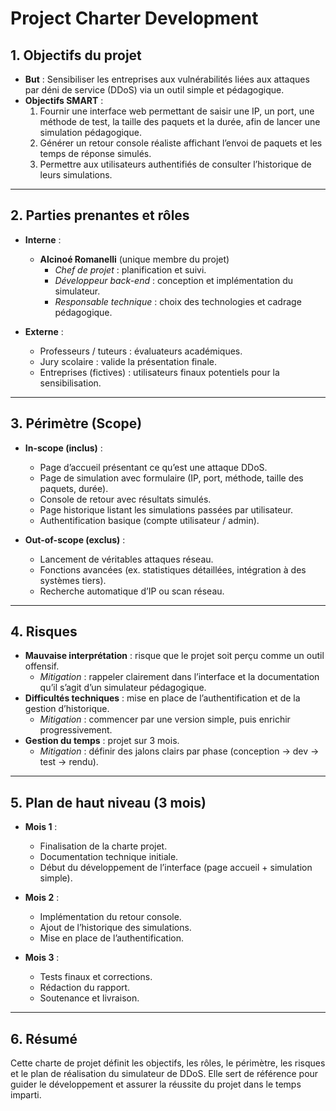 # Project Charter Development

## 1. Objectifs du projet
- **But** : Sensibiliser les entreprises aux vulnérabilités liées aux attaques par déni de service (DDoS) via un outil simple et pédagogique.  
- **Objectifs SMART** :  
  1. Fournir une interface web permettant de saisir une IP, un port, une méthode de test, la taille des paquets et la durée, afin de lancer une simulation pédagogique.  
  2. Générer un retour console réaliste affichant l’envoi de paquets et les temps de réponse simulés.  
  3. Permettre aux utilisateurs authentifiés de consulter l’historique de leurs simulations.  

---

## 2. Parties prenantes et rôles
- **Interne** :  
  - **Alcinoé Romanelli** (unique membre du projet)  
    - *Chef de projet* : planification et suivi.  
    - *Développeur back-end* : conception et implémentation du simulateur.  
    - *Responsable technique* : choix des technologies et cadrage pédagogique.  

- **Externe** :  
  - Professeurs / tuteurs : évaluateurs académiques.  
  - Jury scolaire : valide la présentation finale.  
  - Entreprises (fictives) : utilisateurs finaux potentiels pour la sensibilisation.  

---

## 3. Périmètre (Scope)
- **In-scope (inclus)** :  
  - Page d’accueil présentant ce qu’est une attaque DDoS.  
  - Page de simulation avec formulaire (IP, port, méthode, taille des paquets, durée).  
  - Console de retour avec résultats simulés.  
  - Page historique listant les simulations passées par utilisateur.  
  - Authentification basique (compte utilisateur / admin).  

- **Out-of-scope (exclus)** :  
  - Lancement de véritables attaques réseau.  
  - Fonctions avancées (ex. statistiques détaillées, intégration à des systèmes tiers).  
  - Recherche automatique d’IP ou scan réseau.  

---

## 4. Risques
- **Mauvaise interprétation** : risque que le projet soit perçu comme un outil offensif.  
  - *Mitigation* : rappeler clairement dans l’interface et la documentation qu’il s’agit d’un simulateur pédagogique.  
- **Difficultés techniques** : mise en place de l’authentification et de la gestion d’historique.  
  - *Mitigation* : commencer par une version simple, puis enrichir progressivement.  
- **Gestion du temps** : projet sur 3 mois.  
  - *Mitigation* : définir des jalons clairs par phase (conception → dev → test → rendu).  

---

## 5. Plan de haut niveau (3 mois)
- **Mois 1** :  
  - Finalisation de la charte projet.  
  - Documentation technique initiale.  
  - Début du développement de l’interface (page accueil + simulation simple).  

- **Mois 2** :  
  - Implémentation du retour console.  
  - Ajout de l’historique des simulations.  
  - Mise en place de l’authentification.  

- **Mois 3** :  
  - Tests finaux et corrections.  
  - Rédaction du rapport.  
  - Soutenance et livraison.  

---

## 6. Résumé
Cette charte de projet définit les objectifs, les rôles, le périmètre, les risques et le plan de réalisation du simulateur de DDoS. Elle sert de référence pour guider le développement et assurer la réussite du projet dans le temps imparti.
